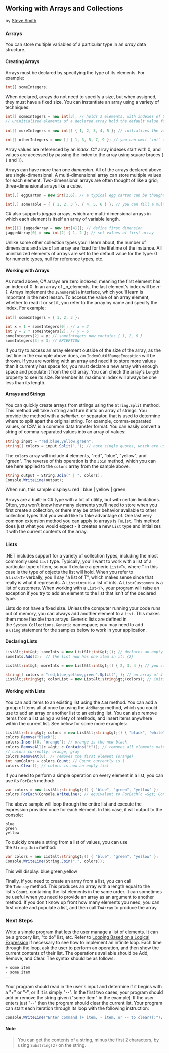 ## Working with Arrays and Collections

by [Steve Smith](https://web.archive.org/web/20170721042911/http://deviq.com/me/steve-smith)

### Arrays

You can store multiple variables of a particular type in an _array_ data structure.

#### Creating Arrays

Arrays must be declared by specifying the type of its elements. For example:

```csharp
int[] someIntegers;
```
When declared, arrays do not need to specify a size, but when assigned, they must have a fixed size. You can instantiate an array using a variety of techniques:

```csharp
int[] someIntegers = new int[3]; // holds 3 elements, with indexes of 0, 1, and 2.
// uninitialized elements of a declared array hold the default value for the type (in this case 0).

int[] moreIntegers = new int[] { 1, 2, 3, 4, 5 }; // initializes the values of the array

int[] otherIntegers = new [] { 1, 3, 5, 7, 9 }; // you can omit `int` and just specify []; type is inferred
```

Array values are referenced by an _index_. C# array indexes start with 0, and values are accessed by passing the index to the array using square braces ( `[` and `]`).

Arrays can have more than one _dimension_. All of the arrays declared above are single-dimensional. A multi-dimensional array can store multiple values for each element. Two-dimensional arrays are often thought of like a grid; three-dimensional arrays like a cube.

```csharp
int[,] eggCarton = new int[2,6]; // a typical egg carton can be thought of as a 2x6 array

int[,] someTable = { { 1, 2, 3 }, { 4, 5, 6 } }; // you can fill a multi-dimensional array on assignment as well
```

C# also supports _jagged_ arrays, which are multi-dimensional arrays in which each element is itself an array of variable length.

```csharp
int[][] jaggedArray = new int[4][]; // define first dimension
jaggedArray[0] = new int[2] { 1, 2 }; // set values of first array
```

Unlike some other collection types you'll learn about, the number of dimensions and size of an array are fixed for the lifetime of the instance. All uninitialized elements of arrays are set to the default value for the type: 0 for numeric types, null for reference types, etc.

#### Working with Arrays

As noted above, C# arrays are zero indexed, meaning the first element has an index of 0. In an array of _n_elements, the last element's index will be _n-1_. Arrays implement the `IEnumerable` interface, which you'll learn is important in the next lesson. To access the value of an array element, whether to read it or set it, you refer to the array by name and specify the index. For example:

```csharp
int[] someIntegers = { 1, 2, 3 };

int x = 1 + someIntegers[0]; // x = 2
int y = 2 * someIntegers[2]; // y = 6
someIntegers[2] = y; // someIntegers now contains { 1, 2, 6 }
someIntegers[3] = 3; // EXCEPTION
```

If you try to access an array element outside of the size of the array, as the last line in the example above does, an `IndexOutOfRangeException` will be thrown. If you are working with an array and need it to store more values than it currently has space for, you must declare a new array with enough space and populate it from the old array. You can check the array's `Length` property to see its size. Remember its maximum index will always be one less than its length.

#### Arrays and Strings

You can quickly create arrays from strings using the `String.Split` method. This method will take a string and turn it into an array of strings. You provide the method with a _delimiter_, or separator, that is used to determine where to split apart the original string. For example, comma-separated values, or CSV, is a common data transfer format. You can easily convert a string of comma-separated values into an array of values:

```csharp
string input = "red,blue,yellow,green";
string[] colors = input.Split(','); // note single quotes, which are used to define literal character (``char``) values
```

The `colors` array will include 4 elements, "red", "blue", "yellow", and "green". The reverse of this operation is the `Join` method, which you can see here applied to the `colors` array from the sample above.

```csharp
string output = String.Join(" | ", colors);
Console.WriteLine(output);
```

When run, this sample displays: red | blue | yellow | green

Arrays are a built-in C# type with a lot of utility, but with certain limitations. Often, you won't know how many elements you'll need to store when you first create a collection, or there may be other behavior available to other collection types that you would like to take advantage of. One last very common extension method you can apply to arrays is `ToList`. This method does just what you would expect - it creates a new `List` type and initializes it with the current contents of the array.

### Lists

.NET includes support for a variety of collection types, including the most commonly used `List` type. Typically, you'll want to work with a list of a particular type of item, so you'll declare a generic `List<T>`, where `T` in this case is the type of objects the list will hold. When you refer to a `List<T>` verbally, you'll say "a list of T", which makes sense since that really is what it represents. A `List<int>` is a list of ints. A `List<Customer>` is a list of customers. When working with a `List<T>`, your program will raise an exception if you try to add an element to the list that isn't of the declared type.

Lists do not have a fixed size. Unless the computer running your code runs out of memory, you can always add another element to a `List`. This makes them more flexible than arrays. Generic lists are defined in the `System.Collections.Generic` namespace; you may need to add a `using` statement for the samples below to work in your application.

#### Declaring Lists

```csharp
List&lt;int&gt; someInts = new List&lt;int&gt;(); // declares an empty list
someInts.Add(2);  // the list now has one item in it: {2}

List&lt;int&gt; moreInts = new List&lt;int&gt;() { 2, 3, 4 }; // you can initialize a list when you create it

string[] colors = "red,blue,yellow,green".Split(','); // an array of 4 strings
List&lt;string&gt; colorList = new List&lt;string&gt;(colors); // initialize the list from an array
```

#### Working with Lists

You can add items to an existing list using the `Add` method. You can add a group of items all at once by using the `AddRange` method, which you could use to add an array or another list to an existing list. You can also remove items from a list using a variety of methods, and insert items anywhere within the current list. See below for some more examples:

```csharp
List&lt;string&gt; colors = new List&lt;string&gt;() { "black", "white", "gray" };
colors.Remove("black");
colors.Insert(0, "orange"); // orange is the new black
colors.RemoveAll(c =&gt; c.Contains("t")); // removes all elements matching condition (containing a "t")
// colors currently: orange, gray
colors.RemoveAt(0); // removes the first element (orange)
int numColors = colors.Count; // Count currently is 1
colors.Clear(); // colors is now an empty list
```

If you need to perform a simple operation on every element in a list, you can use its `ForEach` method:

```csharp
var colors = new List&lt;string&gt;() { "blue", "green", "yellow" };
colors.ForEach(Console.WriteLine); // equivalent to ForEach(c =&gt; Console.WriteLine(c)) 
```

The above sample will loop through the entire list and execute the expression provided once for each element. In this case, it will output to the console:
```
blue
green
yellow
```
To quickly create a string from a list of values, you can use the `String.Join` method:

```csharp
var colors = new List&lt;string&gt;() { "blue", "green", "yellow" };
Console.WriteLine(String.Join(",", colors));
```

This will display: blue,green,yellow

Finally, if you need to create an array from a list, you can call the `ToArray` method. This produces an array with a length equal to the list's `Count`, containing the list elements in the same order. It can sometimes be useful when you need to provide an array as an argument to another method. If you don't know up front how many elements you need, you can first create and populate a list, and then call `ToArray` to produce the array.

### Next Steps

Write a simple program that lets the user manage a list of elements. It can be a grocery list, "to do" list, etc. Refer to [Looping Based on a Logical Expression](https://web.archive.org/web/20170721042911/http://www.microsoft.com/net/tutorials/csharp/getting-started/looping-logical-expression) if necessary to see how to implement an infinite loop. Each time through the loop, ask the user to perform an operation, and then show the current contents of their list. The operations available should be Add, Remove, and Clear. The syntax should be as follows:
```csharp
+ some item
- some item
--
```
Your program should read in the user's input and determine if it begins with a "+" or "-", or if it is simply "--". In the first two cases, your program should add or remove the string given ("some item" in the example). If the user enters just "--" then the program should clear the current list. Your program can start each iteration through its loop with the following instruction: 
```csharp
Console.WriteLine("Enter command (+ item, - item, or -- to clear)):");
```
#### Note

> You can get the contents of a string, minus the first 2 characters, by using `Substring(2)` on the string.